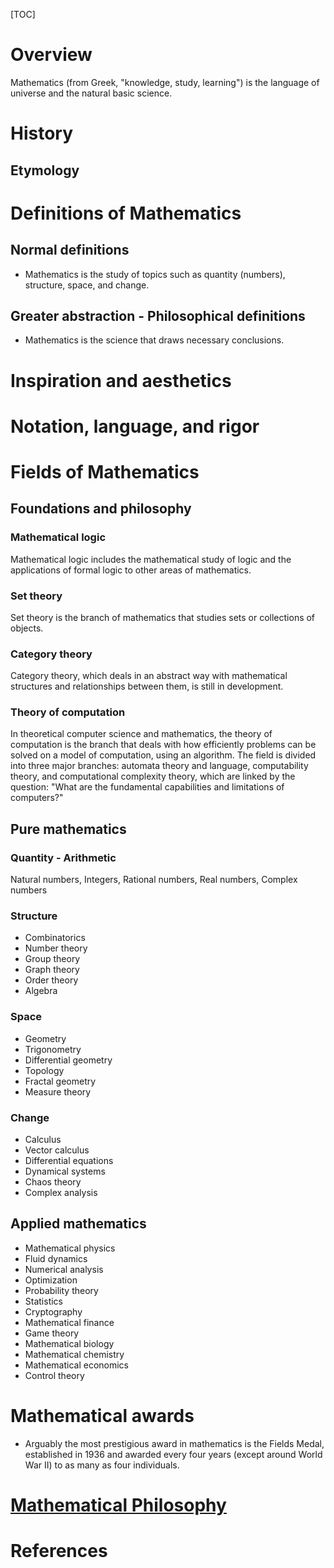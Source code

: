 [TOC]

# Overview

Mathematics (from Greek, "knowledge, study, learning") is the language
of universe and the natural basic science.

# History

## Etymology

# Definitions of Mathematics

## Normal definitions

- Mathematics is the study of topics such as quantity (numbers),
  structure, space, and change.

## Greater abstraction - Philosophical definitions

- Mathematics is the science that draws necessary conclusions.

# Inspiration and aesthetics


# Notation, language, and rigor

# Fields of Mathematics

## Foundations and philosophy

### Mathematical logic

Mathematical logic includes the mathematical study of logic and the
applications of formal logic to other areas of mathematics.

### Set theory

Set theory is the branch of mathematics that studies sets or collections
of objects.

### Category theory

Category theory, which deals in an abstract way with mathematical
structures and relationships between them, is still in development.

### Theory of computation

In theoretical computer science and mathematics, the theory of
computation is the branch that deals with how efficiently problems can
be solved on a model of computation, using an algorithm. The field is
divided into three major branches: automata theory and language,
computability theory, and computational complexity theory, which are
linked by the question: "What are the fundamental capabilities and
limitations of computers?"

## Pure mathematics

### Quantity - Arithmetic

Natural numbers, Integers, Rational numbers, Real numbers, Complex
numbers

### Structure

- Combinatorics
- Number theory
- Group theory
- Graph theory
- Order theory
- Algebra

### Space

- Geometry
- Trigonometry
- Differential geometry
- Topology
- Fractal geometry
- Measure theory

### Change

- Calculus
- Vector calculus
- Differential equations
- Dynamical systems
- Chaos theory
- Complex analysis

## Applied mathematics

- Mathematical physics
- Fluid dynamics
- Numerical analysis
- Optimization
- Probability theory
- Statistics
- Cryptography
- Mathematical finance
- Game theory
- Mathematical biology
- Mathematical chemistry
- Mathematical economics
- Control theory

# Mathematical awards

- Arguably the most prestigious award in mathematics is the Fields
  Medal, established in 1936 and awarded every four years (except around
  World War II) to as many as four individuals.

# [Mathematical Philosophy](https://en.wikipedia.org/wiki/Philosophy_of_mathematics)

# References
